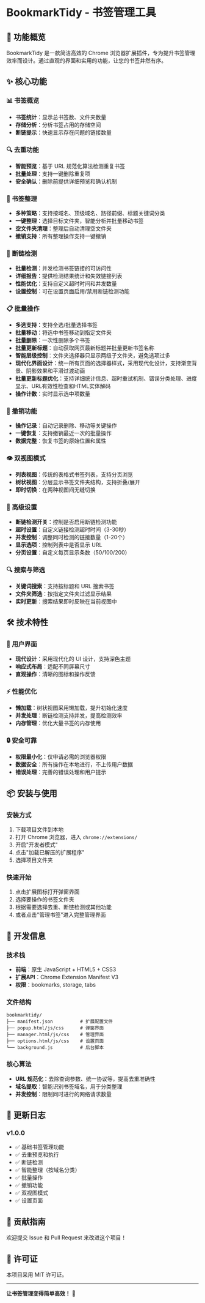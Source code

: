 # BookmarkTidy - 书签管理工具

## 🚀 功能概览

BookmarkTidy 是一款简洁高效的 Chrome 浏览器扩展插件，专为提升书签管理效率而设计。通过直观的界面和实用的功能，让您的书签井然有序。

## ✨ 核心功能

### 📊 书签概览
- **书签统计**：显示总书签数、文件夹数量
- **存储分析**：分析书签占用的存储空间
- **断链提示**：快速显示存在问题的链接数量

### 🔍 去重功能
- **智能预览**：基于 URL 规范化算法检测重复书签
- **批量处理**：支持一键删除重复项
- **安全确认**：删除前提供详细预览和确认机制

### 📁 书签整理
- **多种策略**：支持按域名、顶级域名、路径前缀、标题关键词分类
- **一键整理**：选择目标文件夹，智能分析并批量移动书签
- **空文件夹清理**：整理后自动清理空文件夹
- **撤销支持**：所有整理操作支持一键撤销

### 🔗 断链检测
- **批量检测**：并发检测书签链接的可访问性
- **详细报告**：提供检测结果统计和失效链接列表
- **性能优化**：支持自定义超时时间和并发数量
- **设置控制**：可在设置页面启用/禁用断链检测功能

### 📋 批量操作
- **多选支持**：支持全选/批量选择书签
- **批量移动**：将选中书签移动到指定文件夹
- **批量删除**：一次性删除多个书签
- **批量更新标题**：自动获取网页最新标题并批量更新书签名称
- **智能层级控制**：文件夹选择器只显示两级子文件夹，避免选项过多
- **现代化界面设计**：统一所有页面的选择器样式，采用现代化设计，支持渐变背景、阴影效果和平滑过渡动画
- **批量更新标题优化**：支持详细统计信息、超时重试机制、错误分类处理、进度显示、URL有效性检查和HTML实体解码
- **操作计数**：实时显示选中项数量

### 🔄 撤销功能
- **操作记录**：自动记录删除、移动等关键操作
- **一键恢复**：支持撤销最近一次的批量操作
- **数据完整**：恢复书签的原始位置和属性

### 👁️ 双视图模式
- **列表视图**：传统的表格式书签列表，支持分页浏览
- **树状视图**：分层显示书签文件夹结构，支持折叠/展开
- **即时切换**：在两种视图间无缝切换

### 🔧 高级设置
- **断链检测开关**：控制是否启用断链检测功能
- **超时设置**：自定义链接检测超时时间（3-30秒）
- **并发控制**：调整同时检测的链接数量（1-20个）
- **显示选项**：控制列表中是否显示 URL
- **分页设置**：自定义每页显示条数（50/100/200）

### 🔍 搜索与筛选
- **关键词搜索**：支持按标题和 URL 搜索书签
- **文件夹筛选**：按指定文件夹过滤显示结果
- **实时更新**：搜索结果即时反映在当前视图中

## 🛠️ 技术特性

### 📱 用户界面
- **现代设计**：采用现代化的 UI 设计，支持深色主题
- **响应式布局**：适配不同屏幕尺寸
- **直观操作**：清晰的图标和操作反馈

### ⚡ 性能优化
- **懒加载**：树状视图采用懒加载，提升初始化速度
- **并发处理**：断链检测支持并发，提高检测效率
- **内存管理**：优化大量书签的内存使用

### 🔒 安全可靠
- **权限最小化**：仅申请必需的浏览器权限
- **数据安全**：所有操作在本地进行，不上传用户数据
- **错误处理**：完善的错误处理和用户提示

## 📦 安装与使用

### 安装方式
1. 下载项目文件到本地
2. 打开 Chrome 浏览器，进入 `chrome://extensions/`
3. 开启"开发者模式"
4. 点击"加载已解压的扩展程序"
5. 选择项目文件夹

### 快速开始
1. 点击扩展图标打开弹窗界面
2. 选择要操作的书签文件夹
3. 根据需要选择去重、断链检测或其他功能
4. 或者点击"管理书签"进入完整管理界面

## 🔧 开发信息

### 技术栈
- **前端**：原生 JavaScript + HTML5 + CSS3
- **扩展API**：Chrome Extension Manifest V3
- **权限**：bookmarks, storage, tabs

### 文件结构
```
bookmarktidy/
├── manifest.json          # 扩展配置文件
├── popup.html/js/css      # 弹窗界面
├── manager.html/js/css    # 管理界面
├── options.html/js/css    # 设置页面
└── background.js          # 后台脚本
```

### 核心算法
- **URL 规范化**：去除查询参数、统一协议等，提高去重准确性
- **域名提取**：智能识别书签域名，用于分类整理
- **并发控制**：限制同时进行的网络请求数量

## 📝 更新日志

### v1.0.0
- ✅ 基础书签管理功能
- ✅ 去重预览和执行
- ✅ 断链检测
- ✅ 智能整理（按域名分类）
- ✅ 批量操作
- ✅ 撤销功能
- ✅ 双视图模式
- ✅ 设置页面

## 🤝 贡献指南

欢迎提交 Issue 和 Pull Request 来改进这个项目！

## 📄 许可证

本项目采用 MIT 许可证。

---

**让书签管理变得简单高效！** 🎯